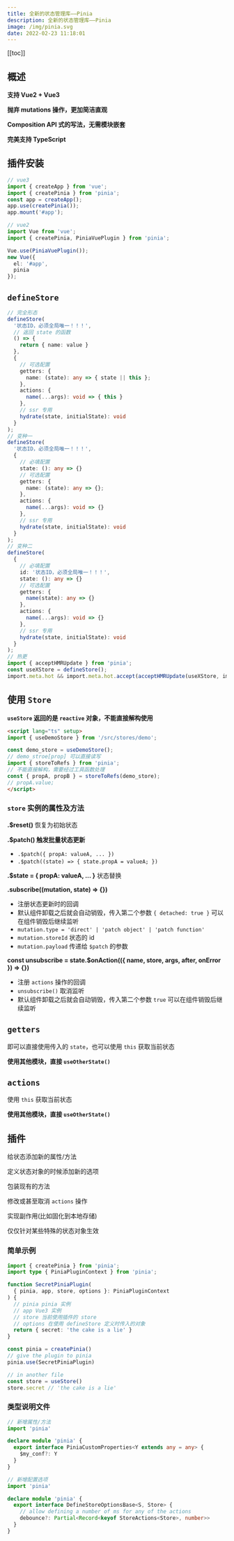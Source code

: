 ```yaml
---
title: 全新的状态管理库——Pinia
description: 全新的状态管理库——Pinia
image: /img/pinia.svg
date: 2022-02-23 11:18:01
---
```


[[toc]]

## 概述

**支持 Vue2 + Vue3**

<n-alert type="warning">**抛弃 mutations 操作，更加简洁直观**</n-alert>

**Composition API 式的写法，无需模块嵌套**

**完美支持 TypeScript**

## 插件安装

```ts
// vue3
import { createApp } from 'vue';
import { createPinia } from 'pinia';
const app = createApp();
app.use(createPinia());
app.mount('#app');

// vue2
import Vue from 'vue';
import { createPinia, PiniaVuePlugin } from 'pinia';

Vue.use(PiniaVuePlugin());
new Vue({
  el: '#app',
  pinia
});
```

## `defineStore`

```ts
// 完全形态
defineStore(
  '状态ID，必须全局唯一！！！',
  // 返回 state 的函数
  () => {
    return { name: value }
  },
  {
    // 可选配置
    getters: {
      name: (state): any => { state || this };
    },
    actions: {
      name(...args): void => { this }
    },
    // ssr 专用
    hydrate(state, initialState): void
  }
);
// 变种一
defineStore(
  '状态ID，必须全局唯一！！！',
  {
    // 必填配置
    state: (): any => {}
    // 可选配置
    getters: {
      name: (state): any => {};
    },
    actions: {
      name(...args): void => {}
    },
    // ssr 专用
    hydrate(state, initialState): void
  }
);
// 变种二
defineStore(
  {
    // 必填配置
    id: '状态ID，必须全局唯一！！！',
    state: (): any => {}
    // 可选配置
    getters: {
      name(state): any => {}
    },
    actions: {
      name(...args): void => {}
    },
    // ssr 专用
    hydrate(state, initialState): void
  }
);
// 热更
import { acceptHMRUpdate } from 'pinia';
const useXStore = defineStore();
import.meta.hot && import.meta.hot.accept(acceptHMRUpdate(useXStore, import.meta.hot));
```

## 使用 `Store`

<n-alert class="mt-4" type="warning">**`useStore` 返回的是 `reactive` 对象，不能直接解构使用**</n-alert>

```html
<script lang="ts" setup>
import { useDemoStore } from '/src/stores/demo';

const demo_store = useDemoStore();
// demo_stroe[prop] 可以直接读写
import { storeToRefs } from 'pinia';
// 不能直接解构，需要经过工具函数处理
const { propA, propB } = storeToRefs(demo_store);
// propA.value;
</script>
```

### `store` 实例的属性及方法

**.$reset()** 恢复为初始状态

**.$patch() 触发批量状态更新**
  - `.$patch({ propA: valueA, ... })`
  - `.$patch((state) => { state.propA = valueA; })`

**.$state = { propA: valueA, ... }** 状态替换

**.subscribe((mutation, state) => {})**
  - 注册状态更新时的回调
  - 默认组件卸载之后就会自动销毁，传入第二个参数 `{ detached: true }` 可以在组件销毁后继续监听
  - `mutation.type = 'direct' | 'patch object' | 'patch function'`
  - `mutation.storeId` 状态的 id
  - `mutation.payload` 传递给 `$patch` 的参数

**const unsubscribe = state.$onAction(({ name, store, args, after, onError }) => {})**
  - 注册 `actions` 操作的回调
  - `unsubscribe()` 取消监听
  - 默认组件卸载之后就会自动销毁，传入第二个参数 `true` 可以在组件销毁后继续监听

## `getters`

即可以直接使用传入的 `state`，也可以使用 `this` 获取当前状态

**使用其他模块，直接 `useOtherState()`**

## `actions`

使用 `this` 获取当前状态

**使用其他模块，直接 `useOtherState()`**

## 插件

给状态添加新的属性/方法

定义状态对象的时候添加新的选项

包装现有的方法

修改或甚至取消 `actions` 操作

实现副作用(比如固化到本地存储)

仅仅针对某些特殊的状态对象生效

### 简单示例

```ts
import { createPinia } from 'pinia';
import type { PiniaPluginContext } from 'pinia';

function SecretPiniaPlugin(
  { pinia, app, store, options }: PiniaPluginContext
) {
  // pinia pinia 实例
  // app Vue3 实例
  // store 当前使用插件的 store
  // options 在使用 defineStore 定义时传入的对象
  return { secret: 'the cake is a lie' }
}

const pinia = createPinia()
// give the plugin to pinia
pinia.use(SecretPiniaPlugin)

// in another file
const store = useStore()
store.secret // 'the cake is a lie'
```

### 类型说明文件

```ts
// 新增属性/方法
import 'pinia'

declare module 'pinia' {
  export interface PiniaCustomProperties<Y extends any = any> {
    $my_conf?: Y
  }
}

// 新增配置选项
import 'pinia'

declare module 'pinia' {
  export interface DefineStoreOptionsBase<S, Store> {
    // allow defining a number of ms for any of the actions
    debounce?: Partial<Record<keyof StoreActions<Store>, number>>
  }
}
```